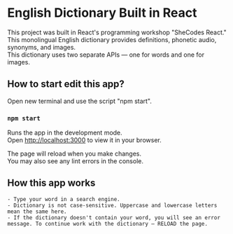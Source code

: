 # English Dictionary Built in React

This project was built in React's programming workshop "SheCodes React." \
This monolingual English dictionary provides definitions, phonetic audio, synonyms, and images. \
This dictionary uses two separate APIs — one for words and one for images.

## How to start edit this app?

Open new terminal and use the script "npm start".

### `npm start`

Runs the app in the development mode.\
Open [http://localhost:3000](http://localhost:3000) to view it in your browser.

The page will reload when you make changes.\
You may also see any lint errors in the console.

## How this app works

    - Type your word in a search engine.
    - Dictionary is not case-sensitive. Uppercase and lowercase letters mean the same here.
    - If the dictionary doesn't contain your word, you will see an error message. To continue work with the dictionary — RELOAD the page.

